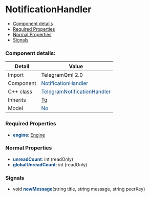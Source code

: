 # NotificationHandler

 * [Component details](#component-details)
 * [Required Properties](#required-properties)
 * [Normal Properties](#normal-properties)
 * [Signals](#signals)


### Component details:

|Detail|Value|
|------|-----|
|Import|TelegramQml 2.0|
|Component|<font color='#074885'>NotificationHandler</font>|
|C++ class|<font color='#074885'>TelegramNotificationHandler</font>|
|Inherits|<font color='#074885'>[Tq](https://github.com/Aseman-Land/libqtelegram-aseman-edition/blob/API51/telegram/documents/types/tq.md)</font>|
|Model|<font color='#074885'>No</font>|


### Required Properties

* <font color='#074885'><b>engine</b></font>: [Engine](engine.md)


### Normal Properties

* <font color='#074885'><b>unreadCount</b></font>: int (readOnly)
* <font color='#074885'><b>globalUnreadCount</b></font>: int (readOnly)



### Signals

 * void <font color='#074885'><b>newMessage</b></font>(string title, string message, string peerKey)


